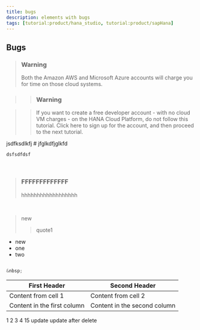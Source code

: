 ```yaml
---
title: bugs
description: elements with bugs
tags: [tutorial:product/hana_studio, tutorial:product/sapHana]
---
```


## Bugs
>### Warning
>Both the Amazon AWS and Microsoft Azure accounts will charge you for time on those cloud systems.

> >### Warning

> >If you want to create a free developer account - with no cloud VM charges - on the HANA Cloud Platform, do not follow this tutorial.  Click here to sign up for the account, and then proceed to the next tutorial.

jsdfksdlkfj # jfglkdfjglkfd

```ruby
dsfsdfdsf
```

&nbsp;

>### FFFFFFFFFFFFF
> hhhhhhhhhhhhhhhhhh

&nbsp;

> new
>> quote1

- new
 - one
 - two

```javascript
 
&nbsp; 
```


First Header | Second Header
------------ | -------------
Content from cell 1 | Content from cell 2
Content in the first column | Content in the second column

1
2
3
4
15 update
update after delete
